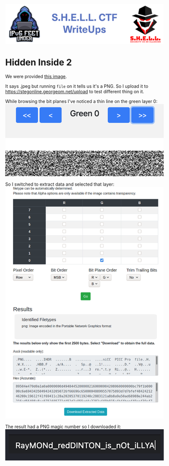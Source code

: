 ![S.H.E.L.L.CTF](../../banner.png)

# Hidden Inside 2

We were provided [this image](HIDDEN_INSIDE_2.jpeg).

It says .jpeg but running `file` on it tells us it's a PNG. So I upload it to https://stegonline.georgeom.net/upload to test different thing on it.


While browsing the bit planes I've noticed a thin line on the green layer 0:
![green_0](green_0.png)

So I switched to extract data and selected that layer:
![extract_data](extract_data.png)

The result had a PNG magic number so I downloaded it:
![extracted_data](extracted_data.png)

